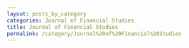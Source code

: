 ```yaml
---
layout: posts_by_category
categories: Journal of Financial Studies
title: Journal of Financial Studies
permalink: /category/Journal%20of%20Financial%20Studies
---
```

